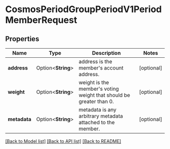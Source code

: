 # CosmosPeriodGroupPeriodV1PeriodMemberRequest

## Properties

Name | Type | Description | Notes
------------ | ------------- | ------------- | -------------
**address** | Option<**String**> | address is the member's account address. | [optional]
**weight** | Option<**String**> | weight is the member's voting weight that should be greater than 0. | [optional]
**metadata** | Option<**String**> | metadata is any arbitrary metadata attached to the member. | [optional]

[[Back to Model list]](../README.md#documentation-for-models) [[Back to API list]](../README.md#documentation-for-api-endpoints) [[Back to README]](../README.md)


